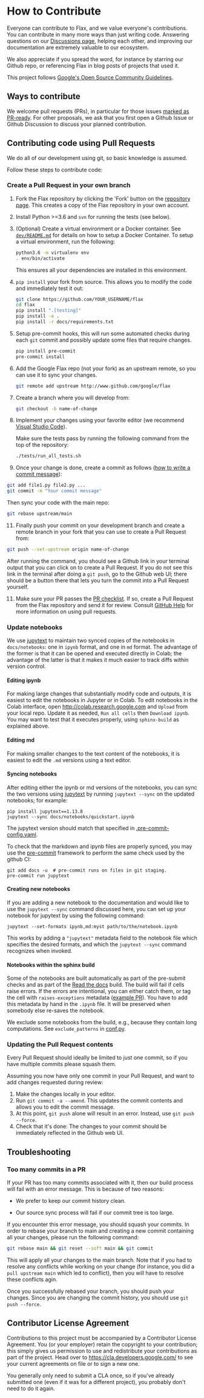 # How to Contribute

Everyone can contribute to Flax, and we value everyone's contributions.
You can contribute in many more ways than just writing code. Answering questions
on our [Discussions page](https://github.com/google/flax/discussions), helping
each other, and improving our documentation are extremely valuable to our
ecosystem.

We also appreciate if you spread the word, for instance by starring our Github
repo, or referencing Flax in blog posts of projects that used it.

This project follows
[Google's Open Source Community Guidelines](https://opensource.google/conduct/).

## Ways to contribute

We welcome pull requests (PRs), in particular for those issues
[marked as PR-ready](https://github.com/google/flax/issues?q=is%3Aopen+is%3Aissue+label%3A%22Status%3A+pull+requests+welcome%22). For other proposals, we ask that you first open a Github Issue or
Github Discussion to discuss your planned contribution.

## Contributing code using Pull Requests

We do all of our development using git, so basic knowledge is assumed.

Follow these steps to contribute code:

### Create a Pull Request in your own branch

1. Fork the Flax repository by clicking the 'Fork' button on the
   [repository page](http://www.github.com/google/flax). This creates a copy
   of the Flax repository in your own account.

2. Install Python >=3.6 and `svn` for running the tests (see below).

3. (Optional) Create a virtual environment or a Docker container. See
   [`dev/README.md`](https://github.com/google/flax/blob/main/dev/README.md)
   for details on how to setup a Docker Container. To setup a virtual environment,
   run the following:

   ```bash
   python3.6 -m virtualenv env
   . env/bin/activate
   ```

   This ensures all your dependencies are installed in this environment.

4. `pip install` your fork from source. This allows you to modify the code
   and immediately test it out:

   ```bash
   git clone https://github.com/YOUR_USERNAME/flax
   cd flax
   pip install ".[testing]"
   pip install -e .
   pip install -r docs/requirements.txt
   ```

5. Setup pre-commit hooks, this will run some automated checks during each `git` commit and
   possibly update some files that require changes.

   ```bash
   pip install pre-commit
   pre-commit install
   ```

6. Add the Google Flax repo (not your fork) as an upstream remote, so you can use it to sync your
   changes.

   ```bash
   git remote add upstream http://www.github.com/google/flax
   ```


7. Create a branch where you will develop from:

   ```bash
   git checkout -b name-of-change
   ```

8. Implement your changes using your favorite editor (we recommend
   [Visual Studio Code](https://code.visualstudio.com/)).

   Make sure the tests pass by running the following command from the top of
   the repository:

   ```bash
   ./tests/run_all_tests.sh
   ```

9.  Once your change is done, create a commit as follows
   ([how to write a commit message](https://chris.beams.io/posts/git-commit/)):

   ```bash
   git add file1.py file2.py ...
   git commit -m "Your commit message"
   ```

   Then sync your code with the main repo:

   ```bash
   git rebase upstream/main
   ```

11. Finally push your commit on your development branch and create a remote
   branch in your fork that you can use to create a Pull Request from:

   ```bash
   git push --set-upstream origin name-of-change
   ```

   After running the command, you should see a Github link in your terminal output that you can click on to create a Pull Request.
   If you do not see this link in the terminal after doing a `git push`, go to the Github web UI; there should be a button there that lets you turn the commit into a Pull Request yourself.

11. Make sure your PR passes the
   [PR checklist](https://github.com/google/flax/blob/main/.github/pull_request_template.md#checklist).
   If so, create a Pull Request from the Flax repository and send it for review.
   Consult [GitHub Help](https://help.github.com/articles/about-pull-requests/)
   for more information on using pull requests.

### Update notebooks

We use [jupytext](https://jupytext.readthedocs.io/) to maintain two synced copies of the notebooks
in `docs/notebooks`: one in `ipynb` format, and one in `md` format. The advantage of the former
is that it can be opened and executed directly in Colab; the advantage of the latter is that
it makes it much easier to track diffs within version control.

#### Editing ipynb

For making large changes that substantially modify code and outputs, it is easiest to
edit the notebooks in Jupyter or in Colab. To edit notebooks in the Colab interface,
open <http://colab.research.google.com> and `Upload` from your local repo.
Update it as needed, `Run all cells` then `Download ipynb`.
You may want to test that it executes properly, using `sphinx-build` as explained above.

#### Editing md

For making smaller changes to the text content of the notebooks, it is easiest to edit the
`.md` versions using a text editor.

#### Syncing notebooks

After editing either the ipynb or md versions of the notebooks, you can sync the two versions
using [jupytext](https://jupytext.readthedocs.io/) by running `jupytext --sync` on the updated
notebooks; for example:

```
pip install jupytext==1.13.8
jupytext --sync docs/notebooks/quickstart.ipynb
```

The jupytext version should match that specified in
[.pre-commit-config.yaml](https://github.com/google/flax/blob/main/.pre-commit-config.yaml).

To check that the markdown and ipynb files are properly synced, you may use the
[pre-commit](https://pre-commit.com/) framework to perform the same check used
by the github CI:

```
git add docs -u  # pre-commit runs on files in git staging.
pre-commit run jupytext
```

#### Creating new notebooks

If you are adding a new notebook to the documentation and would like to use the `jupytext --sync`
command discussed here, you can set up your notebook for jupytext by using the following command:

```
jupytext --set-formats ipynb,md:myst path/to/the/notebook.ipynb
```

This works by adding a `"jupytext"` metadata field to the notebook file which specifies the
desired formats, and which the `jupytext --sync` command recognizes when invoked.

#### Notebooks within the sphinx build

Some of the notebooks are built automatically as part of the pre-submit checks and
as part of the [Read the docs](https://flax.readthedocs.io/en/latest) build.
The build will fail if cells raise errors. If the errors are intentional, you can either catch them,
or tag the cell with `raises-exceptions` metadata ([example PR](https://github.com/google/jax/pull/2402/files)).
You have to add this metadata by hand in the `.ipynb` file. It will be preserved when somebody else
re-saves the notebook.

We exclude some notebooks from the build, e.g., because they contain long computations.
See `exclude_patterns` in [conf.py](https://github.com/google/flax/blob/main/docs/conf.py).

### Updating the Pull Request contents

Every Pull Request should ideally be limited to just one commit, so if you have multiple commits please squash them.

Assuming you now have only one commit in your Pull Request, and want to add changes requested during review:

1. Make the changes locally in your editor.
2. Run `git commit -a --amend`. This updates the commit contents and allows you to edit the commit message.
3. At this point, `git push` alone will result in an error. Instead, use `git push --force`.
4. Check that it's done: The changes to your commit should be immediately reflected in the Github web UI.

## Troubleshooting

### Too many commits in a PR

If your PR has too many commits associated with it, then our build process will
fail with an error message. This is because of two reasons:

* We prefer to keep our commit history clean.

* Our source sync process will fail if our commit tree is too large.

If you encounter this error message, you should squash your commits. In order to
rebase your branch to main and creating a new commit containing all your
changes, please run the following command:

```bash
git rebase main && git reset --soft main && git commit
```

This will apply all your changes to the main branch. Note that if you had to
resolve any conflicts while working on your change (for instance, you did a
`pull upstream main` which led to conflict), then you will have to resolve these
conflicts agin.

Once you successfully rebased your branch, you should push your changes. Since
you are changing the commit history, you should use `git push --force`.

## Contributor License Agreement

Contributions to this project must be accompanied by a Contributor License
Agreement. You (or your employer) retain the copyright to your contribution;
this simply gives us permission to use and redistribute your contributions as
part of the project. Head over to <https://cla.developers.google.com/> to see
your current agreements on file or to sign a new one.

You generally only need to submit a CLA once, so if you've already submitted one
(even if it was for a different project), you probably don't need to do it
again.
